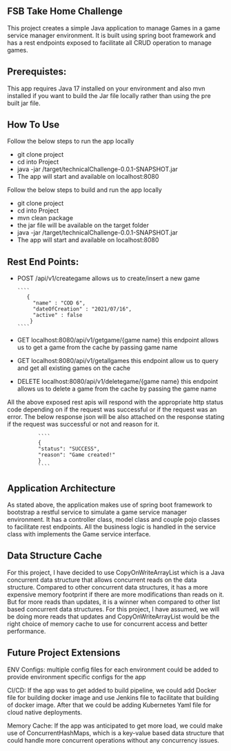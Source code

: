 FSB Take Home Challenge
------------------------

This project creates a simple Java application to manage Games in a game service manager
environment. It is built using spring boot framework and has a rest endpoints exposed to
facilitate all CRUD operation to manage games.

Prerequistes:
-------------
This app requires Java 17 installed on your environment and also mvn installed if you want to build the 
Jar file locally rather than using the pre built jar file.

How To Use
-----------
Follow the below steps to run the app locally

- git clone project
- cd into Project
- java -jar /target/technicalChallenge-0.0.1-SNAPSHOT.jar
- The app will start and available on localhost:8080

Follow the below steps to build and run the app locally

- git clone project
- cd into Project
- mvn clean package
- the jar file will be available on the target folder
- java -jar /target/technicalChallenge-0.0.1-SNAPSHOT.jar
- The app will start and available on localhost:8080


Rest End Points:
----------------

 - POST  /api/v1/creategame   allows us to create/insert a new game
      
       ````
          {
            "name" : "COD 6",
            "dateOfCreation" : "2021/07/16",
            "active" : false
           }
       ````
 -  GET  localhost:8080/api/v1/getgame/{game name} this endpoint allows us to get a game
    from the cache by passing game name

 - GET localhost:8080/api/v1/getallgames this endpoint allow us to query and
   get all existing games on the cache

 - DELETE localhost:8080/api/v1/deletegame/{game name} this endpoint allows us to delete a 
   game from the cache by passing the game name

 All the above exposed rest apis will respond with the appropriate http status code depending on
 if the request was successful or if the request was an error. The below response json will be also
 attached on the response stating if the request was successful or not and reason for it.

              ````
              {
              "status": "SUCCESS",
              "reason": "Game created!"
              }
              ````
 


  Application Architecture
  ------------------------

 As stated above, the application makes use of spring boot framework to bootstrap a restful service to 
 simulate a game service manager environment. It has a controller class, model class and couple pojo classes
 to facilitate rest endpoints. All the business logic is handled in the service class with implements the Game
 service interface.
 

 Data Structure Cache
 --------------------

For this project, I have decided to use CopyOnWriteArrayList which is a Java concurrent data structure that allows
concurrent reads on the data structure. Compared to other concurrent data structures, it has a more expensive memory
footprint if there are more  modifications than reads on it. But for more reads than updates, it is a winner when compared
to other list based concurrent data structures. For this project, I have assumed, we will be doing more reads that updates
and CopyOnWriteArrayList would be the right choice of memory cache to use for concurrent access and better performance.


 Future Project Extensions
 -------------------------
 
ENV Configs: multiple config files for each environment could be added to provide environment specific configs for the app

 CI/CD: If the app was to get added to build pipeline, we could add Docker file for building docker image and use Jenkins file to
        facilitate that building of docker image. After that we could be adding Kubernetes Yaml file for cloud native deployments.
 
 Memory Cache: If the app was anticipated to get more load, we could make use of ConcurrentHashMaps, which is a key-value based data
               structure that could handle more concurrent operations without any concurrency issues.